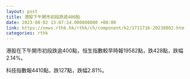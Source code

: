 ```yaml
---
layout: post
title: 港股下午開市初段跌逾400點
date: 2023-08-02 13:07:14.000000000 +08:00
link: https://news.rthk.hk/rthk/ch/component/k2/1711716-20230802.htm
categories: rthk
---
```


港股在下午開市初段跌逾400點，恒生指數較早時報19582點，跌428點，跌幅2.14%。

科技指數報4410點，跌127點，跌幅2.81%。
